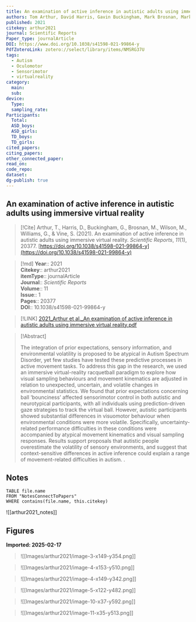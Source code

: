 ```yaml
---
title: An examination of active inference in autistic adults using immersive virtual reality
authors: Tom Arthur, David Harris, Gavin Buckingham, Mark Brosnan, Mark Wilson, Genevieve Williams, Sam Vine
published: 2021
citekey: arthur2021
journal: Scientific Reports
Paper_type: journalArticle
DOI: https://www.doi.org/10.1038/s41598-021-99864-y
PdfZoteroLink: zotero://select/library/items/NMSRG37U
tags:
  - Autism
  - Oculomotor
  - Sensorimotor
  - virtualreality
category:
  main: 
  sub: 
device:
  Type: 
  sampling_rate: 
Participants:
  Total: 
  ASD_boys: 
  ASD_girls: 
  TD_boys: 
  TD_girls: 
cited_papers: 
citing_papers: 
other_connected_paper: 
read_on: 
code_repo: 
dataset: 
dg-publish: true
---
```


## An examination of active inference in autistic adults using immersive virtual reality

> [!Cite]
> Arthur, T., Harris, D., Buckingham, G., Brosnan, M., Wilson, M., Williams, G., & Vine, S. (2021). An examination of active inference in autistic adults using immersive virtual reality. _Scientific Reports_, _11_(1), 20377. [https://doi.org/10.1038/s41598-021-99864-y](https://doi.org/10.1038/s41598-021-99864-y)


>[!md]
> **Year**:: 2021   
> **Citekey**:: arthur2021  
> **itemType**:: journalArticle  
> **Journal**:: *Scientific Reports*  
> **Volume**:: 11  
> **Issue**:: 1   
> **Pages**:: 20377  
> **DOI**:: 10.1038/s41598-021-99864-y    

> [!LINK] 
> [2021_Arthur et al._An examination of active inference in autistic adults using immersive virtual reality.pdf](zotero://select/library/items/QNHQTGWS)

> [!Abstract]
>
> The integration of prior expectations, sensory information, and environmental volatility is proposed to be atypical in Autism Spectrum Disorder, yet few studies have tested these predictive processes in active movement tasks. To address this gap in the research, we used an immersive virtual-reality racquetball paradigm to explore how visual sampling behaviours and movement kinematics are adjusted in relation to unexpected, uncertain, and volatile changes in environmental statistics. We found that prior expectations concerning ball ‘bounciness’ affected sensorimotor control in both autistic and neurotypical participants, with all individuals using prediction-driven gaze strategies to track the virtual ball. However, autistic participants showed substantial differences in visuomotor behaviour when environmental conditions were more volatile. Specifically, uncertainty-related performance difficulties in these conditions were accompanied by atypical movement kinematics and visual sampling responses. Results support proposals that autistic people overestimate the volatility of sensory environments, and suggest that context-sensitive differences in active inference could explain a range of movement-related difficulties in autism.
>.
> 


## Notes

```dataview 
TABLE file.name 
FROM "NotesConnectToPapers" 
WHERE contains(file.name, this.citekey)
```

![[arthur2021_notes]]

## Figures

**Imported: 2025-02-17**

> ![[Images/arthur2021/image-3-x149-y354.png]]

> ![[Images/arthur2021/image-4-x153-y510.png]]

> ![[Images/arthur2021/image-4-x149-y342.png]]

> ![[Images/arthur2021/image-5-x122-y482.png]]

> ![[Images/arthur2021/image-10-x37-y592.png]]

> ![[Images/arthur2021/image-11-x35-y513.png]]
